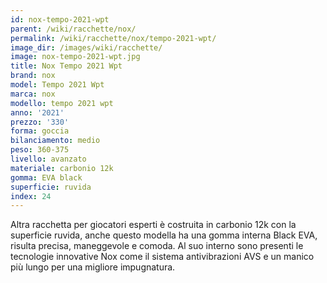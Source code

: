 ```yaml
---
id: nox-tempo-2021-wpt
parent: /wiki/racchette/nox/
permalink: /wiki/racchette/nox/tempo-2021-wpt/
image_dir: /images/wiki/racchette/
image: nox-tempo-2021-wpt.jpg
title: Nox Tempo 2021 Wpt
brand: nox
model: Tempo 2021 Wpt
marca: nox
modello: tempo 2021 wpt
anno: '2021'
prezzo: '330'
forma: goccia
bilanciamento: medio
peso: 360-375
livello: avanzato
materiale: carbonio 12k
gomma: EVA black
superficie: ruvida
index: 24
---
```

Altra racchetta per giocatori esperti è costruita in carbonio 12k con la superficie ruvida, anche questo modella ha una gomma interna Black EVA, risulta precisa, maneggevole e comoda. Al suo interno sono presenti le tecnologie innovative Nox come il sistema antivibrazioni AVS e un manico più lungo per una migliore impugnatura.